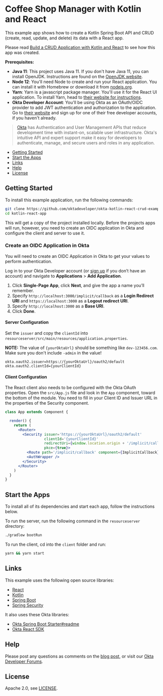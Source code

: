 # Coffee Shop Manager with Kotlin and React
 
This example app shows how to create a Kotlin Spring Boot API and CRUD (create, read, update, and delete) its data with a React app.

Please read [Build a CRUD Application with Kotlin and React](https://developer.okta.com/blog/2020/01/13/kotlin-react-crud) to see how this app was created.

**Prerequisites:** 

* **Java 11**: This project uses Java 11. If you don't have Java 11, you can install OpenJDK. Instructions are found on the [OpenJDK website](https://openjdk.java.net/install/).
* **Node 12**: You'll need Node to create and run your React application. You can install it with Homebrew or download it from [nodejs.org](https://nodejs.org).
* **Yarn**: Yarn is a javascript package manager. You'll use it for the React UI application. To install Yarn, head to [their website for instructions](https://yarnpkg.com/lang/en/docs/install/#mac-stable).
* **Okta Developer Account**: You'll be using Okta as an OAuth/OIDC provider to add JWT authentication and authorization to the application. Go to [their website](https://developer.okta.com/signup/) and sign up for one of their free developer accounts, if you haven't already.

> [Okta](https://developer.okta.com/) has Authentication and User Management APIs that reduce development time with instant-on, scalable user infrastructure. Okta's intuitive API and expert support make it easy for developers to authenticate, manage, and secure users and roles in any application.

* [Getting Started](#getting-started)
* [Start the Apps](#start-the-apps)
* [Links](#links)
* [Help](#help)
* [License](#license)

## Getting Started

To install this example application, run the following commands:

```bash
git clone https://github.com/oktadeveloper/okta-kotlin-react-crud-example.git kotlin-react-app
cd kotlin-react-app
```

This will get a copy of the project installed locally. Before the projects apps will run, however, you need to create an OIDC application in Okta and configure the client and server to use it.

### Create an OIDC Application in Okta

You will need to create an OIDC Application in Okta to get your values to perform authentication. 

Log in to your Okta Developer account (or [sign up](https://developer.okta.com/signup/) if you don’t have an account) and navigate to **Applications** > **Add Application**. 

1. Click **Single-Page App**, click **Next**, and give the app a name you’ll remember. 
2. Specify `http://localhost:3000/implicit/callback` as a **Login Redirect URI** and `https://localhost:3000` as a **Logout redirect URI**. 
3. Specify `http://localhost:3000` as a **Base URI**. 
4. Click **Done**. 

#### Server Configuration

Set the `issuer` and copy the `clientId` into `resourceserver/src/main/resources/application.properties`. 

**NOTE:** The value of `{yourOktaUrl}` should be something like `dev-123456.com`. Make sure you don't include `-admin` in the value!

```properties
okta.oauth2.issuer=https://{yourOktaUrl}/oauth2/default  
okta.oauth2.clientId={yourClientId}
```

#### Client Configuration

The React client also needs to be configured with the Okta OAuth properties. Open the `src/App.js` file and look in the `App` component, toward the bottom of the module. You need to fill in your Client ID and Issuer URL in the properties of the Security component.

```jsx
class App extends Component {

  render() {
    return (
      <Router>
        <Security issuer='https://{yourOktaUrl}/oauth2/default'
                  clientId='{yourClientId}'
                  redirectUri={window.location.origin + '/implicit/callback'}
                  pkce={true}>
          <Route path='/implicit/callback' component={ImplicitCallback} />
          <AuthWrapper />
        </Security>
      </Router>
    )
  }
}
```

## Start the Apps

To install all of its dependencies and start each app, follow the instructions below.

To run the server, run the following command in the `resourceserver` directory:
 
```bash
./gradlew bootRun
```

To run the client, cd into the `client` folder and run:
 
```bash
yarn && yarn start
```

## Links

This example uses the following open source libraries:

* [React](https://reactjs.org/)
* [Kotlin](https://github.com/JetBrains/kotlin)
* [Spring Boot](https://spring.io/projects/spring-boot)
* [Spring Security](https://spring.io/projects/spring-security)

It also uses these Okta libraries:

* [Okta Spring Boot Starter#readme](https://github.com/okta/okta-spring-boot)
* [Okta React SDK](https://github.com/okta/okta-oidc-js/tree/master/packages/okta-react#readme)

## Help

Please post any questions as comments on the [blog post](https://developer.okta.com/blog/2020/01/13/kotlin-react-crud), or visit our [Okta Developer Forums](https://devforum.okta.com/).

## License

Apache 2.0, see [LICENSE](LICENSE).
